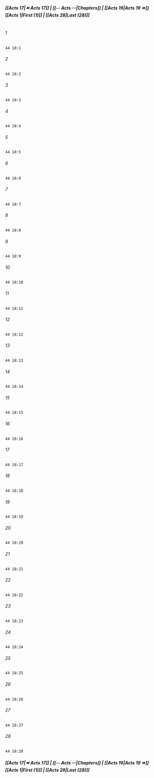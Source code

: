 
##### **[[Acts 17|⏪ Acts 17]] | [[-- Acts --|Chapters]] | [[Acts 19|Acts 19 ⏩]]**<br>**[[Acts 1|First (1)]] | [[Acts 28|Last (28)]]**<br><br>

###### 1
``` verse
44 18:1
```
###### 2
``` verse
44 18:2
```
###### 3
``` verse
44 18:3
```
###### 4
``` verse
44 18:4
```
###### 5
``` verse
44 18:5
```
###### 6
``` verse
44 18:6
```
###### 7
``` verse
44 18:7
```
###### 8
``` verse
44 18:8
```
###### 9
``` verse
44 18:9
```
###### 10
``` verse
44 18:10
```
###### 11
``` verse
44 18:11
```
###### 12
``` verse
44 18:12
```
###### 13
``` verse
44 18:13
```
###### 14
``` verse
44 18:14
```
###### 15
``` verse
44 18:15
```
###### 16
``` verse
44 18:16
```
###### 17
``` verse
44 18:17
```
###### 18
``` verse
44 18:18
```
###### 19
``` verse
44 18:19
```
###### 20
``` verse
44 18:20
```
###### 21
``` verse
44 18:21
```
###### 22
``` verse
44 18:22
```
###### 23
``` verse
44 18:23
```
###### 24
``` verse
44 18:24
```
###### 25
``` verse
44 18:25
```
###### 26
``` verse
44 18:26
```
###### 27
``` verse
44 18:27
```
###### 28
``` verse
44 18:28
```

##### **[[Acts 17|⏪ Acts 17]] | [[-- Acts --|Chapters]] | [[Acts 19|Acts 19 ⏩]]**<br>**[[Acts 1|First (1)]] | [[Acts 28|Last (28)]]**
